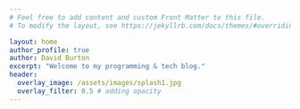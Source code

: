 ```yaml
---
# Feel free to add content and custom Front Matter to this file.
# To modify the layout, see https://jekyllrb.com/docs/themes/#overriding-theme-defaults

layout: home
author_profile: true
author: David Burton
excerpt: "Welcome to my programming & tech blog." 
header:
  overlay_image: /assets/images/splash1.jpg
  overlay_filter: 0.5 # adding opacity
---
```

